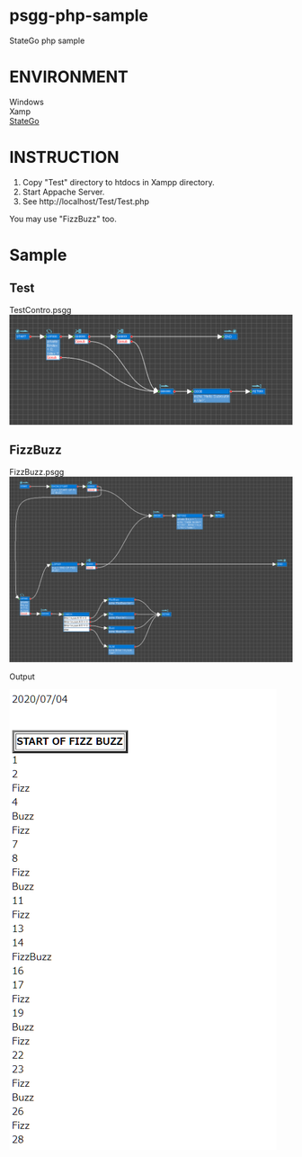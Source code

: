 # psgg-php-sample

StateGo php sample

# ENVIRONMENT

Windows  
Xamp  
[StateGo](https://statego.programanic.com/)

# INSTRUCTION
  
1. Copy "Test" directory to htdocs in Xampp directory. 
2. Start Appache Server.
3. See http://localhost/Test/Test.php

You may use "FizzBuzz" too.

# Sample

## Test

TestContro.psgg
![](./wiki/test2.png)

## FizzBuzz

FizzBuzz.psgg
![](./wiki/fizzbuzz.png)

Output

![](./wiki/fizzbuzz-out.png)
